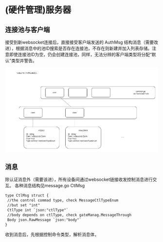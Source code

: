 # (硬件管理)服务器

## 连接池与客户端

接受到新websocket连接后，直接接受客户端发送的 AuthMsg 结构消息（需要改进），根据消息中的池ID搜索是否存在连接池，不存在则新建并加入列表存储。注意即使连接池ID为空，仍会创建连接池，同样，无法分辨的客户端类型将分配“默认”类型并警告。

![pool struc](../imgs/poolStruc.png)

## 消息

除认证消息外（需要该进），所有设备间通过websocket链接收发控制消息进行交互。
各种消息结构见message.go CtlMsg

``` golang
type CtlMsg struct {
 //the control commad type, check MessageCtlTypeEnum
 //but set "int"
 CtlType int `json:"ctlType"`
 //body depends on ctlType, check gateManag.MessageThrough
 Body json.RawMessage `json:"body"`
}
```

收到消息后，先根据控制命令类型，解析消息体，
